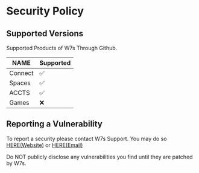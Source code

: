 # Security Policy

## Supported Versions

Supported Products of W7s Through Github.

|   NAME   | Supported          |
| -------- | ------------------ |
| Connect  | :white_check_mark: |
| Spaces   | :white_check_mark: |
| ACCTS    | :white_check_mark: |
| Games    | :x:                |

## Reporting a Vulnerability

To report a security please contact W7s Support.
You may do so [HERE(Website)](https://west7014-studios.w3spaces.com/support.html) or [HERE(Email)](mailto:help.west7014studios@gmail.com)

Do NOT publicly disclose any vulnerabilities you find until they are patched by W7s.
